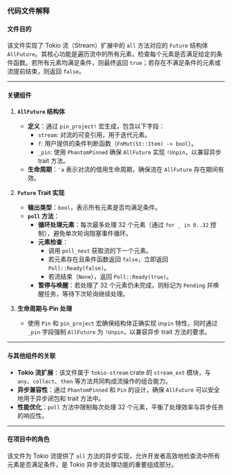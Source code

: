 ### 代码文件解释

#### **文件目的**
该文件实现了 Tokio 流（Stream）扩展中的 `all` 方法对应的 `Future` 结构体 `AllFuture`。其核心功能是遍历流中的所有元素，检查每个元素是否满足给定的条件函数。若所有元素均满足条件，则最终返回 `true`；若存在不满足条件的元素或流提前结束，则返回 `false`。

---

#### **关键组件**

1. **`AllFuture` 结构体**
   - **定义**：通过 `pin_project!` 宏生成，包含以下字段：
     - `stream`: 对流的可变引用，用于迭代元素。
     - `f`: 用户提供的条件判断函数（`FnMut(St::Item) -> bool`）。
     - `_pin`: 使用 `PhantomPinned` 确保 `AllFuture` 实现 `!Unpin`，以兼容异步 trait 方法。
   - **生命周期**：`'a` 表示对流的借用生命周期，确保流在 `AllFuture` 存在期间有效。

2. **`Future` Trait 实现**
   - **输出类型**：`bool`，表示所有元素是否均满足条件。
   - **`poll` 方法**：
     - **循环处理元素**：每次最多处理 32 个元素（通过 `for _ in 0..32` 控制），避免单次轮询阻塞事件循环。
     - **元素检查**：
       - 调用 `poll_next` 获取流的下一个元素。
       - 若元素存在且条件函数返回 `false`，立即返回 `Poll::Ready(false)`。
       - 若流结束（`None`），返回 `Poll::Ready(true)`。
     - **暂停与唤醒**：若处理了 32 个元素仍未完成，则标记为 `Pending` 并唤醒任务，等待下次轮询继续处理。

3. **生命周期与 Pin 处理**
   - 使用 `Pin` 和 `pin_project` 宏确保结构体正确实现 `Unpin` 特性，同时通过 `_pin` 字段强制 `AllFuture` 为 `!Unpin`，以兼容异步 trait 方法的要求。

---

#### **与其他组件的关联**
- **Tokio 流扩展**：该文件属于 `tokio-stream` crate 的 `stream_ext` 模块，与 `any`、`collect`、`then` 等方法共同构成流操作的组合能力。
- **异步兼容性**：通过 `PhantomPinned` 和 `Pin` 的设计，确保 `AllFuture` 可以安全地用于异步闭包和 trait 方法中。
- **性能优化**：`poll` 方法中限制每次处理 32 个元素，平衡了处理效率与异步任务的响应性。

---

#### **在项目中的角色**
该文件为 Tokio 流提供了 `all` 方法的异步实现，允许开发者高效地检查流中所有元素是否满足条件，是 Tokio 异步流处理功能的重要组成部分。
